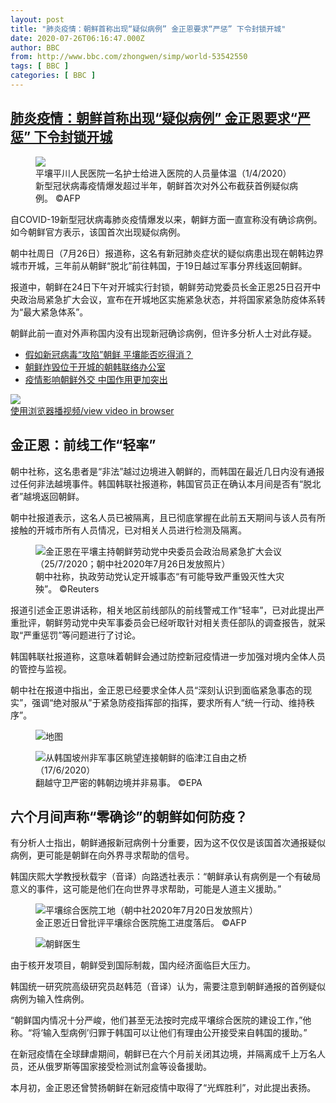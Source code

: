 ```yaml
---
layout: post
title: "肺炎疫情：朝鲜首称出现“疑似病例” 金正恩要求“严惩” 下令封锁开城"
date: 2020-07-26T06:16:47.000Z
author: BBC
from: http://www.bbc.com/zhongwen/simp/world-53542550
tags: [ BBC ]
categories: [ BBC ]
---
```

<!--1595744207000-->
[肺炎疫情：朝鲜首称出现“疑似病例” 金正恩要求“严惩” 下令封锁开城](http://www.bbc.com/zhongwen/simp/world-53542550)
------

<div>
<figure><img alt="平壤平川人民医院一名护士给进入医院的人员量体温（1/4/2020）" src="https://ichef.bbci.co.uk/news/600/cpsprodpb/13E9C/production/_113646518_gettyimages-1208821273.jpg" referrerpolicy="no-referrer"><br><figcaption>新型冠状病毒疫情爆发超过半年，朝鲜首次对外公布截获首例疑似病例。 ©AFP</figcaption></figure><p class="story-body__introduction">自COVID-19新型冠状病毒肺炎疫情爆发以来，朝鲜方面一直宣称没有确诊病例。如今朝鲜官方表示，该国首次出现疑似病例。</p><p>朝中社周日（7月26日）报道称，这名有新冠肺炎症状的疑似病患出现在朝韩边界城市开城，三年前从朝鲜“脱北”前往韩国，于19日越过军事分界线返回朝鲜。</p><p>报道中，朝鲜在24日下午对开城实行封锁，朝鲜劳动党委员长金正恩25日召开中央政治局紧急扩大会议，宣布在开城地区实施紧急状态，并将国家紧急防疫体系转为“最大紧急体系”。</p><p>朝鲜此前一直对外声称国内没有出现新冠确诊病例，但许多分析人士对此存疑。</p><ul class="story-body__unordered-list"><li class="story-body__list-item"><a href="http://www.bbc.com/zhongwen/simp/52599578" class="story-body__link">假如新冠病毒“攻陷”朝鲜 平壤能否吃得消？</a></li><li class="story-body__list-item"><a href="http://www.bbc.com/zhongwen/simp/world-53061814" class="story-body__link">朝鲜炸毁位于开城的朝韩联络办公室</a></li><li class="story-body__list-item"><a href="http://www.bbc.com/zhongwen/simp/world-52853415" class="story-body__link">疫情影响朝鲜外交 中国作用更加突出</a></li></ul><img class="media-placeholder player-with-placeholder__image narrative-video-placeholder" src="https://ichef.bbci.co.uk/images/ic/720x405/p08b8k72.jpg" referrerpolicy="no-referrer"><br><a href="https://www.bbc.com/zhongwen/simp/world-53542550/embed">使用浏览器播视频/view video in browser</a><h2 class="story-body__crosshead">金正恩：前线工作“轻率”</h2><p>朝中社称，这名患者是“非法”越过边境进入朝鲜的，而韩国在最近几日内没有通报过任何非法越境事件。韩国韩联社报道称，韩国官员正在确认本月间是否有“脱北者”越境返回朝鲜。</p><p>朝中社报道表示，这名人员已被隔离，且已彻底掌握在此前五天期间与该人员有所接触的开城市所有人员情况，已对相关人员进行检测及隔离。</p><figure><img alt="金正恩在平壤主持朝鲜劳动党中央委员会政治局紧急扩大会议（25/7/2020；朝中社2020年7月26日发放照片）" src="https://ichef.bbci.co.uk/news/600/cpsprodpb/5824/production/_113646522_hi062628606.jpg" referrerpolicy="no-referrer"><br><figcaption>朝中社称，执政劳动党认定开城事态“有可能导致严重毁灭性大灾殃”。 ©Reuters</figcaption></figure><p>报道引述金正恩讲话称，相关地区前线部队的前线警戒工作“轻率”，已对此提出严重批评，朝鲜劳动党中央军事委员会已经听取针对相关责任部队的调查报告，就采取“严重惩罚”等问题进行了讨论。</p><p>韩国韩联社报道称，这意味着朝鲜会通过防控新冠疫情进一步加强对境内全体人员的管控与监视。</p><p>朝中社在报道中指出，金正恩已经要求全体人员“深刻认识到面临紧急事态的现实”，强调“绝对服从”于紧急防疫指挥部的指挥，要求所有人“统一行动、维持秩序”。</p><figure><img alt="地图" src="https://ichef.bbci.co.uk/news/600/cpsprodpb/0E26/production/_112922630_20200616-north-korea-kaesong-chinese-trad-map1024-nc.png" referrerpolicy="no-referrer"><br><figcaption></figcaption></figure><figure><img alt="从韩国坡州非军事区眺望连接朝鲜的临津江自由之桥（17/6/2020）" src="https://ichef.bbci.co.uk/news/600/cpsprodpb/03C4/production/_113646900_hi061986867.jpg" referrerpolicy="no-referrer"><br><figcaption>翻越守卫严密的韩朝边境并非易事。 ©EPA</figcaption></figure><h2 class="story-body__crosshead">六个月间声称“零确诊”的朝鲜如何防疫？</h2><p>有分析人士指出，朝鲜通报新冠病例十分重要，因为这不仅仅是该国首次通报疑似病例，更可能是朝鲜在向外界寻求帮助的信号。</p><p>韩国庆熙大学教授秋载宇（音译）向路透社表示：“朝鲜承认有病例是一个有破局意义的事件，这可能是他们在向世界寻求帮助，可能是人道主义援助。”</p><figure><img alt="平壤综合医院工地（朝中社2020年7月20日发放照片）" src="https://ichef.bbci.co.uk/news/600/cpsprodpb/A644/production/_113646524_hi062540422.jpg" referrerpolicy="no-referrer"><br><figcaption>金正恩近日曾批评平壤综合医院施工进度落后。 ©AFP</figcaption></figure><figure><img alt="朝鲜医生" src="https://ichef.bbci.co.uk/news/600/cpsprodpb/CD54/production/_113646525_nkorea_doctor-nc.png" referrerpolicy="no-referrer"><br><figcaption></figcaption></figure><p>由于核开发项目，朝鲜受到国际制裁，国内经济面临巨大压力。</p><p>韩国统一研究院高级研究员赵韩范（音译）认为，需要注意到朝鲜通报的首例疑似病例为输入性病例。</p><p>“朝鲜国内情况十分严峻，他们甚至无法按时完成平壤综合医院的建设工作，”他称。“将‘输入型病例’归罪于韩国可以让他们有理由公开接受来自韩国的援助。”</p><p>在新冠疫情在全球肆虐期间，朝鲜已在六个月前关闭其边境，并隔离成千上万名人员，还从俄罗斯等国家接受检测试剂盒等设备援助。</p><p>本月初，金正恩还曾赞扬朝鲜在新冠疫情中取得了“光辉胜利”，对此提出表扬。</p>
</div>
